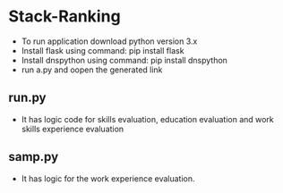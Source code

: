 # Stack-Ranking

* To run application download python version 3.x
* Install flask using command: pip install flask
* Install dnspython using command: pip install dnspython
* run a.py and oopen the generated link

## run.py
* It has logic code for skills evaluation, education evaluation and work skills experience evaluation

## samp.py
* It has logic for the work experience evaluation.